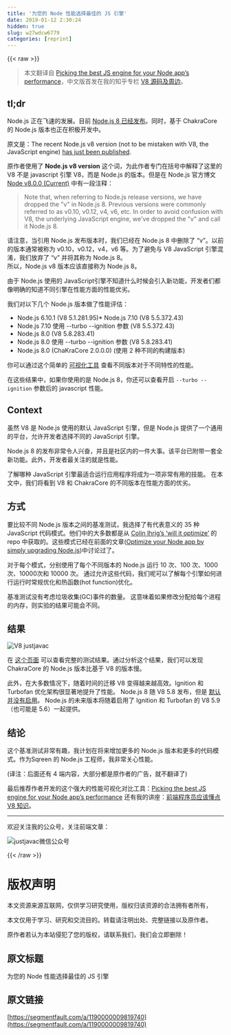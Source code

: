 ```yaml
---
title: '为您的 Node 性能选择最佳的 JS 引擎' 
date: 2019-01-12 2:30:24
hidden: true
slug: w27wdcw6779
categories: [reprint]
---
```


{{< raw >}}

                    
<blockquote><p>本文翻译自 <a href="https://blog.sqreen.io/javascript-engine-performance/" rel="nofollow noreferrer" target="_blank">Picking the best JS engine for your Node app’s performance</a>，中文版首发在我的知乎专栏 <a href="https://zhuanlan.zhihu.com/v8core" rel="nofollow noreferrer" target="_blank">V8 源码及周边</a>。</p></blockquote>
<h2 id="articleHeader0">tl;dr</h2>
<p>Node.js 正在飞速的发展。目前 <a href="https://nodejs.org/en/blog/release/v8.0.0/" rel="nofollow noreferrer" target="_blank">Node.js 8 已经发布</a>。同时，基于 ChakraCore 的 Node.js 版本也正在积极开发中。</p>
<p>原文是：The recent Node.js v8 version (not to be mistaken with V8, the JavaScript engine) <a href="https://nodejs.org/en/blog/release/v8.0.0/" rel="nofollow noreferrer" target="_blank">has just been published</a>.</p>
<p>原作者使用了 <strong>Node.js v8 version</strong> 这个词，为此作者专门在括号中解释了这里的 V8 不是 javascript 引擎 V8，而是 Node.js 的版本。但是在 Node.js 官方博文 <a href="https://nodejs.org/en/blog/release/v8.0.0/" rel="nofollow noreferrer" target="_blank">Node v8.0.0 (Current)</a> 中有一段注释：</p>
<blockquote><p>Note that, when referring to Node.js release versions, we have dropped the "v" in Node.js 8. Previous versions were commonly referred to as v0.10, v0.12, v4, v6, etc. In order to avoid confusion with V8, the underlying JavaScript engine, we've dropped the "v" and call it Node.js 8.</p></blockquote>
<p>请注意，当引用 Node.js 发布版本时，我们已经在 Node.js 8 中删除了 “v”。以前的版本通常被称为 v0.10，v0.12，v4，v6 等。为了避免与 V8 JavaScript 引擎混淆，我们放弃了 “v” 并将其称为 Node.js 8。<br>所以，Node.js v8 版本应该直接称为 Node.js 8。</p>
<p>由于 Node.js 使用的 JavaScript引擎不知道什么时候会引入新功能，开发者们都像明确的知道不同引擎在性能方面的性能优劣。</p>
<p>我们对以下几个 Node.js 版本做了性能评估：</p>
<ul>
<li>Node.js 6.10.1 (V8 5.1.281.95)* Node.js 7.10 (V8 5.5.372.43)</li>
<li>Node.js 7.10 使用 --turbo --ignition 参数 (V8 5.5.372.43)</li>
<li>Node.js 8.0 (V8 5.8.283.41)</li>
<li>Node.js 8.0 使用 --turbo --ignition 参数 (V8 5.8.283.41)</li>
<li>Node.js 8.0 (ChaKraCore 2.0.0.0) (使用 2 种不同的构建版本)</li>
</ul>
<p>你可以通过这个简单的 <a href="https://sqreen.github.io/node_engine_bench/" rel="nofollow noreferrer" target="_blank">可视化工具</a> 查看不同版本对于不同特性的性能。</p>
<p>在这些结果中，如果你使用的是 Node.js 8，你还可以查看开启 <code>--turbo --ignition</code> 参数后的 javascript 性能。</p>
<h2 id="articleHeader1">Context</h2>
<p>虽然 V8 是 Node.js 使用的默认 JavaScript 引擎，但是 Node.js 提供了一个通用的平台，允许开发者选择不同的 JavaScript 引擎。</p>
<p>Node.js 8 的发布非常令人兴奋，并且是社区内的一件大事。该平台已附带一套全新功能。此外，开发者最关注的就是性能。</p>
<p>了解哪种 JavaScript 引擎最适合运行应用程序将成为一项非常有用的技能。 在本文中，我们将看到 V8 和 ChakraCore 的不同版本在性能方面的优劣。</p>
<h2 id="articleHeader2">方式</h2>
<p>要比较不同 Node.js 版本之间的基准测试，我选择了有代表意义的 35 种 JavaScript 代码模式。他们中的大多数都是从 <a href="https://github.com/cjihrig/will-it-optimize" rel="nofollow noreferrer" target="_blank">Colin Ihrig’s ‘will it optimize’</a> 的 repo 中获取的。这些模式已经在前面的文章(<a href="https://blog.sqreen.io/optimize-your-node-app-by-simply-upgrading-node-js/" rel="nofollow noreferrer" target="_blank">Optimize your Node app by simply upgrading Node.js</a>)中讨论过了。</p>
<p>对于每个模式，分别使用了每个不同版本的 Node.js 运行 10 次、100 次、1000 次、10000次和 10000 次。 通过允许这些代码，我们呢可以了解每个引擎如何进行运行时常规优化和热函数(hot function)优化。</p>
<p>基准测试没有考虑垃圾收集(GC)事件的数量。 这意味着如果修改分配给每个进程的内存，则实验的结果可能会不同。</p>
<h2 id="articleHeader3">结果</h2>
<p><span class="img-wrap"><img data-src="/img/bVPmIF?w=1024&amp;h=439" src="https://static.alili.tech/img/bVPmIF?w=1024&amp;h=439" alt="V8 justjavac" title="V8 justjavac" style="cursor: pointer;"></span></p>
<p>在 <a href="https://sqreen.github.io/node_engine_bench/" rel="nofollow noreferrer" target="_blank">这个页面</a> 可以查看完整的测试结果。通过分析这个结果，我们可以发现 ChakraCore 的 Node.js 版本比基于 V8 的版本慢。</p>
<p>此外，在大多数情况下，随着时间的迁移 V8 变得越来越高效。Ignition 和 Turbofan 优化架构很显著地提升了性能。 Node.js 8 随 V8 5.8 发布，但是 <a href="https://nodejs.org/en/blog/release/v8.0.0/#say-hello-to-v8-5-8" rel="nofollow noreferrer" target="_blank">默认并没有启用</a>。 Node.js 的未来版本将随着启用了 Ignition 和 Turbofan 的 V8 5.9（也可能是 5.6）一起提供。</p>
<h2 id="articleHeader4">结论</h2>
<p>这个基准测试非常有趣，我计划在将来增加更多的 Node.js 版本和更多的代码模式。作为Sqreen 的 Node.js 工程师，我非常关心性能。</p>
<p>(译注：后面还有 4 端内容，大部分都是原作者的广告，就不翻译了)</p>
<p>最后推荐作者开发的这个强大的性能可视化对比工具：<a href="https://sqreen.github.io/node_engine_bench/" rel="nofollow noreferrer" target="_blank">Picking the best JS engine for your Node app’s performance</a> 还有我的讲座：<a href="https://segmentfault.com/l/1500000008618265?c=64deba64f0220e260765046a447668bf">前端程序员应该懂点 V8 知识</a>。</p>
<hr>
<p>欢迎关注我的公众号，关注前端文章：</p>
<p><span class="img-wrap"><img data-src="/img/remote/1460000004841853" src="https://static.alili.tech/img/remote/1460000004841853" alt="justjavac微信公众号" title="justjavac微信公众号" style="cursor: pointer; display: inline;"></span></p>

                
{{< /raw >}}

# 版权声明
本文资源来源互联网，仅供学习研究使用，版权归该资源的合法拥有者所有，

本文仅用于学习、研究和交流目的。转载请注明出处、完整链接以及原作者。

原作者若认为本站侵犯了您的版权，请联系我们，我们会立即删除！

## 原文标题
为您的 Node 性能选择最佳的 JS 引擎

## 原文链接
[https://segmentfault.com/a/1190000009819740](https://segmentfault.com/a/1190000009819740)

